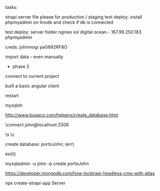 tasks:

strapi server file please for production / staging
test deploy:
install phpmyadmin on linode and check if db is connected

test deploy:
server folder
nginex
ssl
digital ocean - 167.99.250.183
phpmyadmin


creds:
johnmogi
yaG692RF8O

import data - even manually


- phase 2

connect to current project

built a basic angular client 


restart


 mysqlsh

http://www.bugaco.com/helpers/create_database.html

\connect john@localhost:3306

\s
\c


create database: portoJohn;
(err)


exit()

mysqladmin -u john -p create portoJohn

https://developer.mongodb.com/how-to/strapi-headless-cms-with-atlas

npx create-strapi-app Server